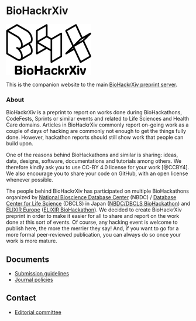 # BioHackrXiv

![BioHackrXiv logo](assets/logo/BioHackrXiv-logo-transparent-340x140.png)

This is the companion website to the main [BioHackrXiv preprint server](https://biohackrxiv.org/).

### About

BioHackrXiv is a preprint to report on works done during BioHackathons, CodeFests, Sprints or similar events and related to Life Sciences and Health Care domains. Articles in BioHackrXiv commonly report on-going work as a couple of days of hacking are commonly not enough to get the things fully done. However, hackathon reports should still show work that people can build upon.

One of the reasons behind BioHackathons and similar is sharing: ideas, data, designs, software, documentations and tutorials among others. We therefore kindly ask you to use CC-BY 4.0 license for your work [@CCBY4].  We also encourage you to share your code on GitHub, with an open license whenever possible.

The people behind BioHackrXiv has participated on multiple BioHackathons organized by [National Bioscience Database Center](https://biosciencedbc.jp/en/) (NBDC) / [Database Center for Life Science](http://dbcls.jp/index-en.html) (DBCLS) in Japan ([NBDC/DBCLS BioHackathon](http://biohackathon.org/)) and [ELIXIR Europe](https://elixir-europe.org/) ([ELIXIR BioHackathon](https://www.biohackathon-europe.org/)). We decided to create BioHackrXiv preprint in order to make it easier for all to share and report on the work done at this sort of events. Of course, any hacking event is welcome to publish here, the more the merrier they say! And, if you want to go for a more formal peer-reviewed publication, you can always do so once your work is more mature.

## Documents

* [Submission guidelines](submission_guidelines)
* [Journal policies](journal_policies)

## Contact

* [Editorial committee](mailto:biohackrxiv@googlegroups.com)

